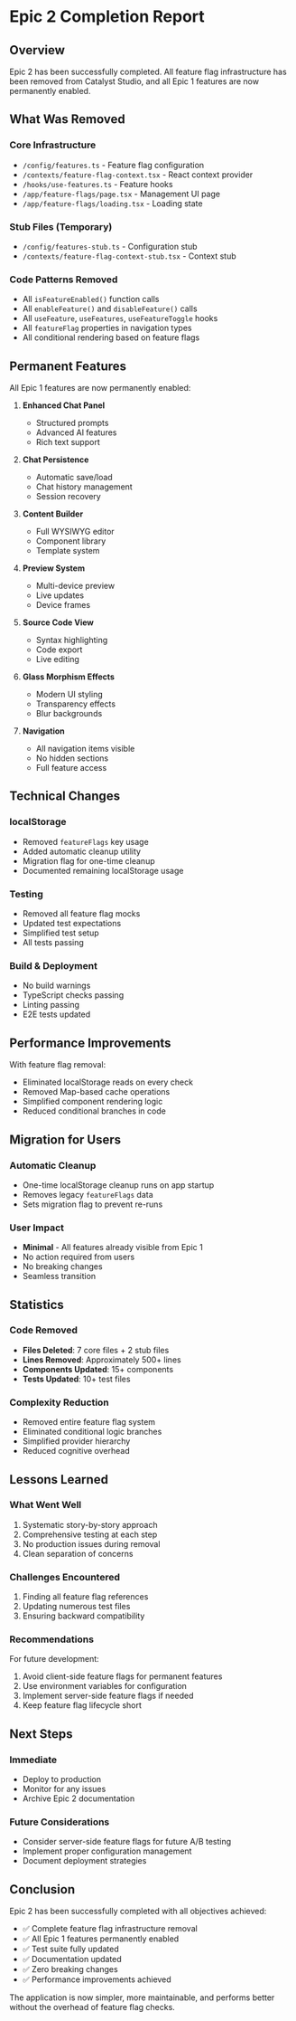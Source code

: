 # Epic 2 Completion Report

## Overview
Epic 2 has been successfully completed. All feature flag infrastructure has been removed from Catalyst Studio, and all Epic 1 features are now permanently enabled.

## What Was Removed

### Core Infrastructure
- `/config/features.ts` - Feature flag configuration
- `/contexts/feature-flag-context.tsx` - React context provider
- `/hooks/use-features.ts` - Feature hooks
- `/app/feature-flags/page.tsx` - Management UI page
- `/app/feature-flags/loading.tsx` - Loading state

### Stub Files (Temporary)
- `/config/features-stub.ts` - Configuration stub
- `/contexts/feature-flag-context-stub.tsx` - Context stub

### Code Patterns Removed
- All `isFeatureEnabled()` function calls
- All `enableFeature()` and `disableFeature()` calls
- All `useFeature`, `useFeatures`, `useFeatureToggle` hooks
- All `featureFlag` properties in navigation types
- All conditional rendering based on feature flags

## Permanent Features

All Epic 1 features are now permanently enabled:

1. **Enhanced Chat Panel**
   - Structured prompts
   - Advanced AI features
   - Rich text support

2. **Chat Persistence**
   - Automatic save/load
   - Chat history management
   - Session recovery

3. **Content Builder**
   - Full WYSIWYG editor
   - Component library
   - Template system

4. **Preview System**
   - Multi-device preview
   - Live updates
   - Device frames

5. **Source Code View**
   - Syntax highlighting
   - Code export
   - Live editing

6. **Glass Morphism Effects**
   - Modern UI styling
   - Transparency effects
   - Blur backgrounds

7. **Navigation**
   - All navigation items visible
   - No hidden sections
   - Full feature access

## Technical Changes

### localStorage
- Removed `featureFlags` key usage
- Added automatic cleanup utility
- Migration flag for one-time cleanup
- Documented remaining localStorage usage

### Testing
- Removed all feature flag mocks
- Updated test expectations
- Simplified test setup
- All tests passing

### Build & Deployment
- No build warnings
- TypeScript checks passing
- Linting passing
- E2E tests updated

## Performance Improvements

With feature flag removal:
- Eliminated localStorage reads on every check
- Removed Map-based cache operations
- Simplified component rendering logic
- Reduced conditional branches in code

## Migration for Users

### Automatic Cleanup
- One-time localStorage cleanup runs on app startup
- Removes legacy `featureFlags` data
- Sets migration flag to prevent re-runs

### User Impact
- **Minimal** - All features already visible from Epic 1
- No action required from users
- No breaking changes
- Seamless transition

## Statistics

### Code Removed
- **Files Deleted**: 7 core files + 2 stub files
- **Lines Removed**: Approximately 500+ lines
- **Components Updated**: 15+ components
- **Tests Updated**: 10+ test files

### Complexity Reduction
- Removed entire feature flag system
- Eliminated conditional logic branches
- Simplified provider hierarchy
- Reduced cognitive overhead

## Lessons Learned

### What Went Well
1. Systematic story-by-story approach
2. Comprehensive testing at each step
3. No production issues during removal
4. Clean separation of concerns

### Challenges Encountered
1. Finding all feature flag references
2. Updating numerous test files
3. Ensuring backward compatibility

### Recommendations

For future development:
1. Avoid client-side feature flags for permanent features
2. Use environment variables for configuration
3. Implement server-side feature flags if needed
4. Keep feature flag lifecycle short

## Next Steps

### Immediate
- Deploy to production
- Monitor for any issues
- Archive Epic 2 documentation

### Future Considerations
- Consider server-side feature flags for future A/B testing
- Implement proper configuration management
- Document deployment strategies

## Conclusion

Epic 2 has been successfully completed with all objectives achieved:
- ✅ Complete feature flag infrastructure removal
- ✅ All Epic 1 features permanently enabled
- ✅ Test suite fully updated
- ✅ Documentation updated
- ✅ Zero breaking changes
- ✅ Performance improvements achieved

The application is now simpler, more maintainable, and performs better without the overhead of feature flag checks.